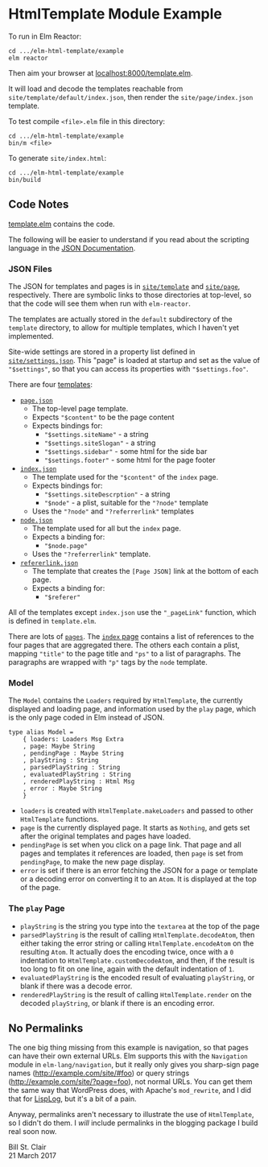 # HtmlTemplate Module Example

To run in Elm Reactor:

    cd .../elm-html-template/example
    elm reactor
    
Then aim your browser at [localhost:8000/template.elm](http://localhost:8000/template.elm).

It will load and decode the templates reachable from `site/template/default/index.json`, then render the `site/page/index.json` template.

To test compile `<file>.elm` file in this directory:

    cd .../elm-html-template/example
    bin/m <file>
    
To generate `site/index.html`:

    cd .../elm-html-template/example
    bin/build

## Code Notes

[template.elm](template.elm) contains the code.

The following will be easier to understand if you read about the scripting language in the [JSON Documentation](../JSON.md).

### JSON Files

The JSON for templates and pages is in [`site/template`](site/template/) and [`site/page`](site/page/), respectively. There are symbolic links to those directories at top-level, so that the code will see them when run with `elm-reactor`.

The templates are actually stored in the `default` subdirectory of the `template` directory, to allow for multiple templates, which I haven't yet implemented.

Site-wide settings are stored in a property list defined in [`site/settings.json`](site/settings.json). This "page" is loaded at startup and set as the value of `"$settings"`, so that you can access its properties with `"$settings.foo"`.

There are four [templates](site/template/default/):

* [`page.json`](site/template/default/page.json)
  * The top-level page template.
  * Expects `"$content"` to be the page content
  * Expects bindings for:
    * `"$settings.siteName"` - a string
    * `"$settings.siteSlogan"` - a string
    * `"$settings.sidebar"` - some html for the side bar
    * `"$settings.footer"` - some html for the page footer
* [`index.json`](site/template/default/index.json)
  * The template used for the `"$content"` of the `index` page.
  * Expects bindings for:
    * `"$settings.siteDescrption"` - a string
    * `"$node"` - a plist, suitable for the `"?node"` template
  * Uses the `"?node"` and `"?referrerlink"` templates
* [`node.json`](site/template/default/node.json)
  * The template used for all but the `index` page.
  * Expects a binding for:
    * `"$node.page"`
  * Uses the `"?referrerlink"` template.
* [`refererlink.json`](site/template/default/refererlink.json)
  * The template that creates the `[Page JSON]` link at the bottom of each page.
  * Expects a binding for:
    * `"$referer"`

All of the templates except `index.json` use the `"_pageLink"` function, which is defined in `template.elm`.

There are lots of [`pages`](site/page/). The [`index` page](site/page/index.json) contains a list of references to the four pages that are aggregated there. The others each contain a plist, mapping `"title"` to the page title and `"ps"` to a list of paragraphs. The paragraphs are wrapped with `"p"` tags by the `node` template.

### Model

The `Model` contains the `Loaders` required by `HtmlTemplate`, the currently displayed and loading page, and information used by the `play` page, which is the only page coded in Elm instead of JSON.

    type alias Model =
        { loaders: Loaders Msg Extra
        , page: Maybe String
        , pendingPage : Maybe String
        , playString : String
        , parsedPlayString : String
        , evaluatedPlayString : String
        , renderedPlayString : Html Msg
        , error : Maybe String
        }

* `loaders` is created with `HtmlTemplate.makeLoaders` and passed to other `HtmlTemplate` functions.
* `page` is the currently displayed page. It starts as `Nothing`, and gets set after the original templates and pages have loaded.
* `pendingPage` is set when you click on a page link. That page and all pages and templates it references are loaded, then `page` is set from `pendingPage`, to make the new page display.
* `error` is set if there is an error fetching the JSON for a page or template or a decoding error on converting it to an `Atom`. It is displayed at the top of the page.

### The `play` Page

* `playString` is the string you type into the `textarea` at the top of the page
* `parsedPlayString` is the result of calling `HtmlTemplate.decodeAtom`, then either taking the error string or calling `HtmlTemplate.encodeAtom` on the resulting `Atom`. It actually does the encoding twice, once with a `0` indentation to `HtmlTemplate.customDecodeAtom`, and then, if the result is too long to fit on one line, again with the default indentation of `1`.
* `evaluatedPlayString` is the encoded result of evaluating `playString`, or blank if there was a decode error.
* `renderedPlayString` is the result of calling `HtmlTemplate.render` on the decoded `playString`, or blank if there is an encoding error.

## No Permalinks

The one big thing missing from this example is navigation, so that pages can have their own external URLs. Elm supports this with the `Navigation` module in `elm-lang/navigation`, but it really only gives you sharp-sign page names (http://example.com/site/#foo) or query strings (http://example.com/site/?page=foo), not normal URLs. You can get them the same way that WordPress does, with Apache's `mod_rewrite`, and I did that for [LispLog](https://lisplog.org/), but it's a bit of a pain.

Anyway, permalinks aren't necessary to illustrate the use of `HtmlTemplate`, so I didn't do them. I _will_ include permalinks in the blogging package I build real soon now.

Bill St. Clair<br/>
21 March 2017

